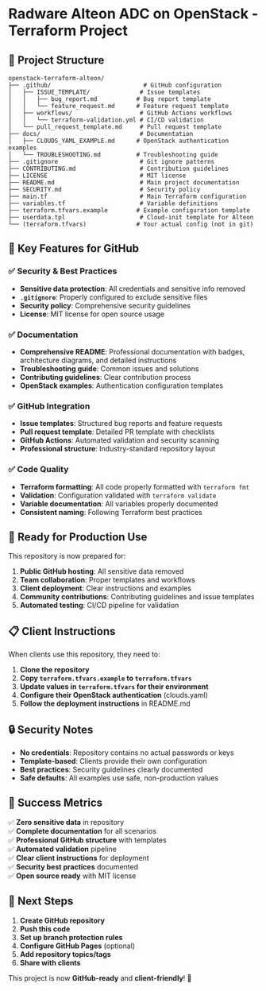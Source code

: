 # Radware Alteon ADC on OpenStack - Terraform Project

## 📁 Project Structure

```
openstack-terraform-alteon/
├── .github/                          # GitHub configuration
│   ├── ISSUE_TEMPLATE/              # Issue templates
│   │   ├── bug_report.md           # Bug report template
│   │   └── feature_request.md      # Feature request template
│   ├── workflows/                   # GitHub Actions workflows
│   │   └── terraform-validation.yml # CI/CD validation
│   └── pull_request_template.md     # Pull request template
├── docs/                            # Documentation
│   ├── CLOUDS_YAML_EXAMPLE.md      # OpenStack authentication examples
│   └── TROUBLESHOOTING.md          # Troubleshooting guide
├── .gitignore                       # Git ignore patterns
├── CONTRIBUTING.md                  # Contribution guidelines
├── LICENSE                          # MIT license
├── README.md                        # Main project documentation
├── SECURITY.md                      # Security policy
├── main.tf                          # Main Terraform configuration
├── variables.tf                     # Variable definitions
├── terraform.tfvars.example        # Example configuration template
├── userdata.tpl                     # Cloud-init template for Alteon
└── (terraform.tfvars)              # Your actual config (not in git)
```

## 🎯 Key Features for GitHub

### ✅ Security & Best Practices
- **Sensitive data protection**: All credentials and sensitive info removed
- **`.gitignore`**: Properly configured to exclude sensitive files
- **Security policy**: Comprehensive security guidelines
- **License**: MIT license for open source usage

### ✅ Documentation
- **Comprehensive README**: Professional documentation with badges, architecture diagrams, and detailed instructions
- **Troubleshooting guide**: Common issues and solutions
- **Contributing guidelines**: Clear contribution process
- **OpenStack examples**: Authentication configuration templates

### ✅ GitHub Integration
- **Issue templates**: Structured bug reports and feature requests
- **Pull request template**: Detailed PR template with checklists
- **GitHub Actions**: Automated validation and security scanning
- **Professional structure**: Industry-standard repository layout

### ✅ Code Quality
- **Terraform formatting**: All code properly formatted with `terraform fmt`
- **Validation**: Configuration validated with `terraform validate`
- **Variable documentation**: All variables properly documented
- **Consistent naming**: Following Terraform best practices

## 🚀 Ready for Production Use

This repository is now prepared for:

1. **Public GitHub hosting**: All sensitive data removed
2. **Team collaboration**: Proper templates and workflows
3. **Client deployment**: Clear instructions and examples
4. **Community contributions**: Contributing guidelines and issue templates
5. **Automated testing**: CI/CD pipeline for validation

## 📋 Client Instructions

When clients use this repository, they need to:

1. **Clone the repository**
2. **Copy `terraform.tfvars.example` to `terraform.tfvars`**
3. **Update values in `terraform.tfvars` for their environment**
4. **Configure their OpenStack authentication** (clouds.yaml)
5. **Follow the deployment instructions** in README.md

## 🔒 Security Notes

- **No credentials**: Repository contains no actual passwords or keys
- **Template-based**: Clients provide their own configuration
- **Best practices**: Security guidelines clearly documented
- **Safe defaults**: All examples use safe, non-production values

## 🎉 Success Metrics

✅ **Zero sensitive data** in repository  
✅ **Complete documentation** for all scenarios  
✅ **Professional GitHub structure** with templates  
✅ **Automated validation** pipeline  
✅ **Clear client instructions** for deployment  
✅ **Security best practices** documented  
✅ **Open source ready** with MIT license  

## 🔗 Next Steps

1. **Create GitHub repository**
2. **Push this code**
3. **Set up branch protection rules**
4. **Configure GitHub Pages** (optional)
5. **Add repository topics/tags**
6. **Share with clients**

This project is now **GitHub-ready** and **client-friendly**! 🎊
